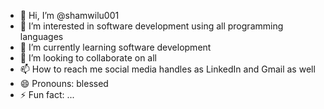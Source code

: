 - 👋 Hi, I’m @shamwilu001
- 👀 I’m interested in software development using all programming languages 
- 🌱 I’m currently learning software development
- 💞️ I’m looking to collaborate on all 
- 📫 How to reach me social media handles as LinkedIn and Gmail as well
- 😄 Pronouns: blessed
- ⚡ Fun fact: ...

<!---
shamwilu001/shamwilu001 is a ✨ special ✨ repository because its `README.md` (this file) appears on your GitHub profile.
You can click the Preview link to take a look at your changes.
--->
